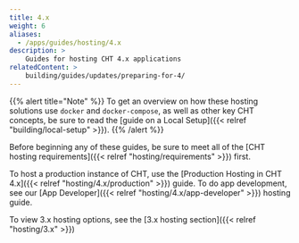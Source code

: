 ```yaml
---
title: 4.x
weight: 6
aliases:
  - /apps/guides/hosting/4.x
description: >
    Guides for hosting CHT 4.x applications
relatedContent: >
    building/guides/updates/preparing-for-4/
---
```


{{% alert title="Note" %}} To get an overview on how these hosting solutions use `docker` and `docker-compose`, as well as other key CHT concepts, be sure to read the [guide on a Local Setup]({{< relref "building/local-setup" >}}). {{% /alert %}}

Before beginning any of these guides, be sure to meet all of the [CHT hosting requirements]({{< relref "hosting/requirements" >}}) first.

To host a production instance of CHT, use the [Production Hosting in CHT 4.x]({{< relref "hosting/4.x/production" >}}) guide. To do app development, see our [App Developer]({{< relref "hosting/4.x/app-developer" >}}) hosting guide.

To view 3.x hosting options, see the  [3.x hosting section]({{< relref "hosting/3.x" >}}) 
